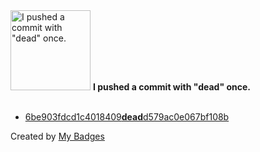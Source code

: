 <img src="https://my-badges.github.io/my-badges/dead-commit.png" alt="I pushed a commit with &quot;dead&quot; once." title="I pushed a commit with &quot;dead&quot; once." width="128">
<strong>I pushed a commit with &quot;dead&quot; once.</strong>
<br><br>

- <a href="https://github.com/katrin-krieger/software-patterns/commit/6be903fdcd1c4018409deadd579ac0e067bf108b">6be903fdcd1c4018409<strong>dead</strong>d579ac0e067bf108b</a>


Created by <a href="https://github.com/my-badges/my-badges">My Badges</a>